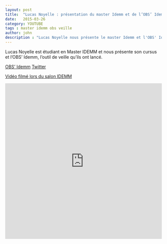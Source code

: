 ```yaml
---
layout: post
title:  "Lucas Noyelle : présentation du master Idemm et de l’OBS’ Idemm"
date:   2015-03-26
category: YOUTUBE
tags : master idemm obs veille
author: john
description : "Lucas Noyelle nous présente le master Idemm et l'OBS' Idemm"
---
```


Lucas Noyelle est étudiant en Master IDEMM  et nous présente son cursus et l’OBS’ Idemm, l’outil de veille qu’ils ont lancé.

[OBS’ Idemm](http://idemm.univ-lille3.fr/observatoire/)
[Twitter](https://twitter.com/lucasnoyelle)

[Vidéo filmé lors du salon IDEMM](http://lilleweb.fr/event/2015/02/11/salon-idemm-2015/)

<iframe width="100%" height="500" src="https://www.youtube.com/embed/9DpGNVI5brI" frameborder="0" allowfullscreen></iframe>
